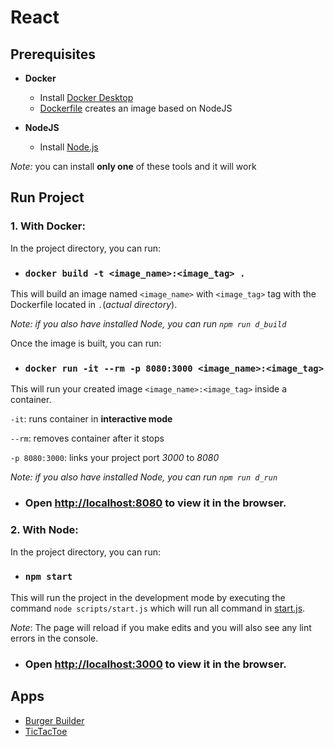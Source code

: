 
# React
## Prerequisites

 - **Docker**
	 - Install [Docker Desktop](https://www.docker.com/products/docker-desktop)
	 - [Dockerfile](./Dockerfile) creates an image based on NodeJS
 
 - **NodeJS** 
	 - Install [Node.js]([https://nodejs.org/en/](https://nodejs.org/en/))

*Note:* you can install **only one** of these tools and it will work

## Run Project

### 1. With Docker:

In the project directory, you can run:

- ### `docker build -t <image_name>:<image_tag> .`

This will build an image named `<image_name>` with `<image_tag>` tag with the Dockerfile located in `.`(*actual directory*).

*Note: if you also have installed Node, you can run `npm run d_build`*

Once the image is built, you can run:

- ### `docker run -it --rm -p 8080:3000 <image_name>:<image_tag>`

This will run your created image `<image_name>:<image_tag>` inside a container. 

`-it`: runs container in **interactive mode**

`--rm`: removes container after it stops

`-p 8080:3000`: links your project port *3000* to *8080*

*Note: if you also have installed Node, you can run `npm run d_run`*

- ### Open [http://localhost:8080](http://localhost:8080) to view it in the browser.
 
 ### 2. With Node:
In the project directory, you can run:

- ### `npm start`

This will run the project in the development mode by executing the command `node scripts/start.js` which will run all command in [start.js](./scripts/start.js).

*Note*: The page will reload if you make edits and you will also see any lint errors in the console.

- ### Open [http://localhost:3000](http://localhost:3000) to view it in the browser.

## Apps

 - [Burger Builder](./src/Apps/BurgerBuilderApp/README.md)
 - [TicTacToe](./src/Apps/TicTacToeApp/README.md)
